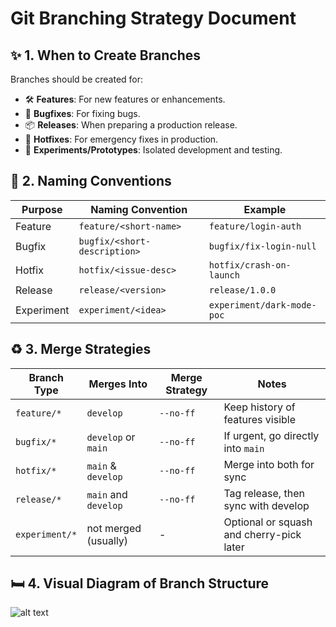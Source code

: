 # Git Branching Strategy Document

## ✨ 1. When to Create Branches

Branches should be created for:

- 🛠 **Features**: For new features or enhancements.
- 🔎 **Bugfixes**: For fixing bugs.
- 📦 **Releases**: When preparing a production release.
- 🤖 **Hotfixes**: For emergency fixes in production.
- 🔮 **Experiments/Prototypes**: Isolated development and testing.

## 🔖 2. Naming Conventions

| Purpose    | Naming Convention            | Example                    |
| ---------- | ---------------------------- | -------------------------- |
| Feature    | `feature/<short-name>`       | `feature/login-auth`       |
| Bugfix     | `bugfix/<short-description>` | `bugfix/fix-login-null`    |
| Hotfix     | `hotfix/<issue-desc>`        | `hotfix/crash-on-launch`   |
| Release    | `release/<version>`          | `release/1.0.0`            |
| Experiment | `experiment/<idea>`          | `experiment/dark-mode-poc` |

## ♻️ 3. Merge Strategies

| Branch Type    | Merges Into          | Merge Strategy | Notes                                    |
| -------------- | -------------------- | -------------- | ---------------------------------------- |
| `feature/*`    | `develop`            | `--no-ff`      | Keep history of features visible         |
| `bugfix/*`     | `develop` or `main`  | `--no-ff`      | If urgent, go directly into `main`       |
| `hotfix/*`     | `main` & `develop`   | `--no-ff`      | Merge into both for sync                 |
| `release/*`    | `main` and `develop` | `--no-ff`      | Tag release, then sync with develop      |
| `experiment/*` | not merged (usually) | -              | Optional or squash and cherry-pick later |

## 🛏️ 4. Visual Diagram of Branch Structure

![alt text](image-35.png)